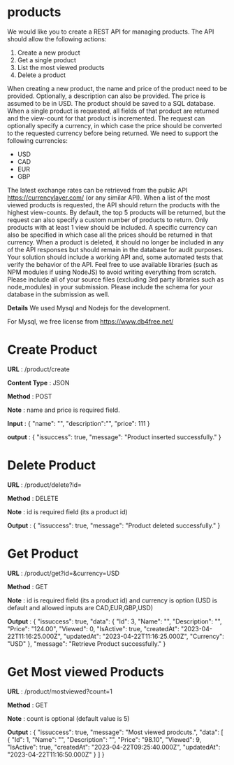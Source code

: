 # products
We would like you to create a REST API for managing products. The API should allow the following actions:
  1. Create a new product
  2. Get a single product
  3. List the most viewed products
  4. Delete a product
  
When creating a new product, the name and price of the product need to be provided. Optionally, a description can also be provided. The
price is assumed to be in USD. The product should be saved to a SQL database.
When a single product is requested, all fields of that product are returned and the view-count for that product is incremented. The request can
optionally specify a currency, in which case the price should be converted to the requested currency before being returned. We need to support
the following currencies:
  * USD
  * CAD
  * EUR
  * GBP
  
The latest exchange rates can be retrieved from the public API https://currencylayer.com/ (or any similar API).
When a list of the most viewed products is requested, the API should return the products with the highest view-counts. By default, the top 5
products will be returned, but the request can also specify a custom number of products to return. Only products with at least 1 view should be
included. A specific currency can also be specified in which case all the prices should be returned in that currency.
When a product is deleted, it should no longer be included in any of the API responses but should remain in the database for audit purposes.
Your solution should include a working API and, some automated tests that verify the behavior of the API. Feel free to use available libraries
(such as NPM modules if using NodeJS) to avoid writing everything from scratch.
Please include all of your source files (excluding 3rd party libraries such as node_modules) in your submission. Please include the schema for
your database in the submission as well.

**Details**
We used Mysql and Nodejs for the development.

For Mysql, we free license from https://www.db4free.net/

# **Create Product**

**URL** : /product/create

**Content Type** : JSON

**Method** : POST

**Note** : name and price is required field. 

**Input** : {
    "name": "<sample product name>",
    "description":"<product description>",
    "price": 111
}
  
**output** : {
    "issuccess": true,
    "message": "Product inserted successfully."
}

# **Delete Product**
  
**URL** : /product/delete?id=<any product id>
  
**Method** : DELETE
  
**Note** : id is required field (its a product id)
  
**Output** : {
    "issuccess": true,
    "message": "Product deleted successfully."
}

# **Get Product**
**URL** : /product/get?id=<any product id>&currency=USD
  
**Method** : GET
  
**Note** : id is required field (its a product id) and currency is option (USD is default and allowed inputs are CAD,EUR,GBP,USD)
  
**Output** : {
    "issuccess": true,
    "data": {
        "Id": 3,
        "Name": "<product name>",
        "Description": "<product description>",
        "Price": "124.00",
        "Viewed": 0,
        "IsActive": true,
        "createdAt": "2023-04-22T11:16:25.000Z",
        "updatedAt": "2023-04-22T11:16:25.000Z",
        "Currency": "USD"
    },
    "message": "Retrieve Product successfully."
}

# **Get Most viewed Products**
  
**URL** : /product/mostviewed?count=1
  
**Method** : GET
  
**Note** : count is optional (default value is 5)
  
**Output** : {
    "issuccess": true,
    "message": "Most viewed prodcuts.",
    "data": [
        {
            "Id": 1,
            "Name": "<product name>",
            "Description": "<product description>",
            "Price": "98.10",
            "Viewed": 9,
            "IsActive": true,
            "createdAt": "2023-04-22T09:25:40.000Z",
            "updatedAt": "2023-04-22T11:16:50.000Z"
        }
    ]
}
